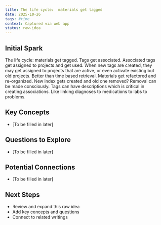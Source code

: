 ```yaml
---
title: The life cycle:  materials get tagged
date: 2025-10-26
tags: #time
context: Captured via web app
status: raw-idea
---
```


## Initial Spark

The life cycle:  materials get tagged.  Tags get associated.  Associated tags get assigned to projects and get used.  When new tags are created, they may get assigned to projects that are active, or even activate existing but old projects.  Better than time based retrieval.  Materials get refactored and re-organized.  New index gets created and old one removed? Removal can be made consciously.  Tags can have descriptions which is critical in creating associations.  Like linking diagnoses to medications to labs to problems.

## Key Concepts

- [To be filled in later]

## Questions to Explore

- [To be filled in later]

## Potential Connections

- [To be filled in later]

## Next Steps

- Review and expand this raw idea
- Add key concepts and questions
- Connect to related writings
